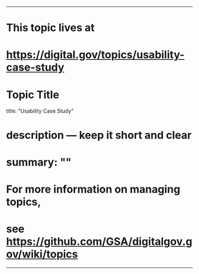 
---
# This topic lives at
# https://digital.gov/topics/usability-case-study

# Topic Title
title: "Usability Case Study"

# description — keep it short and clear
# summary: ""


# For more information on managing topics,
# see https://github.com/GSA/digitalgov.gov/wiki/topics
---
